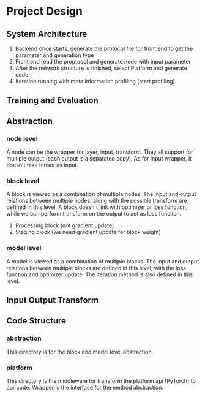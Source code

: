 # Project Design
## System Architecture
1. Backend once starts, generate the protocol file for front end to get the parameter and generation type
2. Front end read the proptocol and generate node with input parameter
3. After the network structure is finished, select Platform and generate code
4. Iteration running with meta information profiling (start profiling)

## Training and Evaluation

## Abstraction
### node level
A node can be the wrapper for layer, input, transform. They all support for multiple output (each output is a separated copy). As for input wrapper, it doesn't take tensor as input.

### block level
A block is viewed as a combination of multiple nodes. The input and output relations between multiple nodes, along with the possible transform are defined in this level. A block doesn't link with optimizer or loss function, while we can perform transform on the output to act as loss function.
1. Processing block (not gradient update)
2. Staging block (we need gradient update for block weight)

### model level
A model is viewed as a combination of multiple blocks. The input and output relations between multiple blocks are defined in this level, with the loss function and optimizer update. The iteration method is also defined in this level.

## Input Output Transform

## Code Structure
### abstraction
This directory is for the block and model level abstraction.

### platform
This directory is the middleware for transform the platform api (PyTorch) to our code. Wrapper is the interface for the method abstraction.